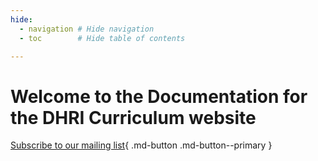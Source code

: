 ```yaml
---
hide:
  - navigation # Hide navigation
  - toc        # Hide table of contents

---
```


# Welcome to the Documentation for the DHRI Curriculum website

[Subscribe to our mailing list](#){ .md-button .md-button--primary }

